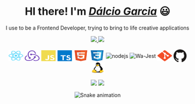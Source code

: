 <div>
<h1 class="dalcio" align="center">HI there! I'm <a href="https://www.linkedin.com/in/dalcio/"><i>Dálcio
        Garcia</i></a> 😃️</h1>
  <p align="center">I use to be a Frontend Developer, trying to bring to life creative applications</h2>
</div>

<!-- <h1 align="center">
    Trybe
  </h1>

  <p align="center"><i>"A Trybe é uma escola do futuro para qualquer pessoa que deseja construir uma carreira de sucesso em tecnologia. Como estudante a pessoa ainda tem a opção de pagar os estudos apenas quando estiver formada e com um bom trabalho."</i></p> -->

<div align="center">
  <a href="https://github.com/dalcio">
    <img height="150em"
      src="https://github-readme-stats.vercel.app/api?username=dalcio&count_private=true&include_all_commits=true&show_icons=true&theme=dracula&hide_border=false&show_owner=true" />
    <img height="150em"
      src="https://github-readme-stats.vercel.app/api/top-langs/?username=dalcio&theme=dracula&hide_border=false&&layout=compact" />
  </a>
</div>

<div align="center" valign="top"><br>
  <img align="center" alt="React" height="30" width="40"
    src="https://raw.githubusercontent.com/devicons/devicon/master/icons/react/react-original.svg">
  <img align="center" alt="Redux" height="30" width="40"
    src="https://raw.githubusercontent.com/devicons/devicon/master/icons/redux/redux-original.svg">
  <img align="center" alt="Js" height="30" width="40"
    src="https://raw.githubusercontent.com/devicons/devicon/master/icons/javascript/javascript-plain.svg">
  <img align="center" alt="Js" height="30" width="40"
    src="https://raw.githubusercontent.com/devicons/devicon/master/icons/typescript/typescript-plain.svg">
  <img align="center" alt="HTML" height="30" width="40"
    src="https://raw.githubusercontent.com/devicons/devicon/master/icons/html5/html5-original.svg">
  <img align="center" alt="CSS" height="30" width="40"
    src="https://raw.githubusercontent.com/devicons/devicon/master/icons/css3/css3-original.svg">
  <img align="center" alt="nodejs" height="30" width="40" src="https://cdn.worldvectorlogo.com/logos/nodejs-icon.svg">
  <img align="center" alt="Wa-Jest" height="30" width="40"
    src="https://cdn.jsdelivr.net/gh/devicons/devicon/icons/jest/jest-plain.svg">
  <img align="center" alt="git" height="30" width="40"
    src="https://raw.githubusercontent.com/devicons/devicon/master/icons/git/git-original.svg">
  <img align="center" alt="github" height="35" width="35" src="/assets/GitHub.png">
  <!--   <img align="center" alt="github" height="30" width="40" src="https://raw.githubusercontent.com/devicons/devicon/master/icons/github/github-original.svg"> -->
  <img align="center" alt="linux" height="30" width="40"
    src="https://raw.githubusercontent.com/devicons/devicon/master/icons/linux/linux-original.svg">
</div><br>

<div align="center">
  <!-- <a href="https://www.facebook.com/pr.eduardoribeiro" target="_blank"><img src="https://img.shields.io/badge/Facebook-1877F2?style=for-the-badge&logo=facebook&logoColor=white" target="_blank"></a>  -->
  <a href="https://www.linkedin.com/in/dalcio-garcia" target="_blank"><img
      src="https://img.shields.io/badge/-LinkedIn-%230077B5?style=for-the-badge&logo=linkedin&logoColor=white"
      target="_blank"></a>
  <a href="mailto:dalciomacuetegarcia@gmail.com"><img
      src="https://img.shields.io/badge/-Gmail-%23333?style=for-the-badge&logo=gmail&logoColor=white"
      target="_blank"></a>
</div>

<div align="center">

![Snake animation](https://github.com/dalcio/dalcio/blob/output/github-contribution-grid-snake.svg)

</div>
